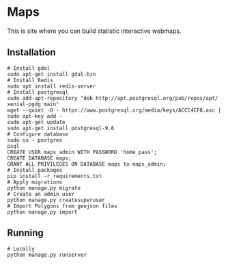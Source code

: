 Maps
======================

This is site where you can build statistic interactive webmaps.

Installation
------------
    # Install gdal
    sudo apt-get install gdal-bin
    # Install Redis
    sudo apt install redis-server
    # Install postgresql
    sudo add-apt-repository "deb http://apt.postgresql.org/pub/repos/apt/ xenial-pgdg main"
    wget --quiet -O - https://www.postgresql.org/media/keys/ACCC4CF8.asc | sudo apt-key add -
    sudo apt-get update
    sudo apt-get install postgresql-9.6
    # Configure database
    sudo su - postgres
    psql
    CREATE USER maps_admin WITH PASSWORD 'home_pass';
    CREATE DATABASE maps;
    GRANT ALL PRIVILEGES ON DATABASE maps to maps_admin;
    # Install packages
    pip install -r requirements.txt
    # Apply migrations
    python manage.py migrate
    # Create an admin user
    python manage.py createsuperuser
    # Import Polygons from geojson files
    python manage.py import




Running
-------
    # Locally
    python manage.py runserver
